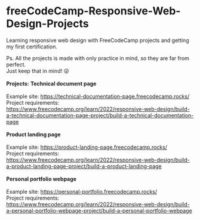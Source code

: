 <h1>freeCodeCamp-Responsive-Web-Design-Projects</h1>

Learning responsive web design with FreeCodeCamp projects and getting my first certification.<br>

Ps. All the projects is made with only practice in mind, so they are far from perfect.<br>
Just keep that in mind! :stuck_out_tongue_winking_eye:
<br>
<br>
<b>Projects:</b>
<b>Technical document page</b>
<br><br>
Example site: https://technical-documentation-page.freecodecamp.rocks/ <br>
Project requirements: https://www.freecodecamp.org/learn/2022/responsive-web-design/build-a-technical-documentation-page-project/build-a-technical-documentation-page
<br><br>
<b>Product landing page</b><br><br>
Example site: https://product-landing-page.freecodecamp.rocks/ <br>
Project requirements: https://www.freecodecamp.org/learn/2022/responsive-web-design/build-a-product-landing-page-project/build-a-product-landing-page
<br><br>
<b>Personal portfolio webpage</b>
<br><br>
Example site: https://personal-portfolio.freecodecamp.rocks/ <br>
Project requirements: https://www.freecodecamp.org/learn/2022/responsive-web-design/build-a-personal-portfolio-webpage-project/build-a-personal-portfolio-webpage
